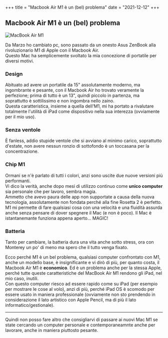 +++
title = "Macbook Air M1 è un (bel) problema"
date = "2021-12-12"
+++

## Macbook Air M1 è un (bel) problema

![MacBook Air M1](https://images.unsplash.com/photo-1610888287136-0b83815059b3?ixlib=rb-1.2.1&ixid=MnwxMjA3fDB8MHxwaG90by1wYWdlfHx8fGVufDB8fHx8&auto=format&fit=crop&w=1167&q=80)

Da Marzo ho cambiato pc, sono passato da un onesto Asus ZenBook alla rivoluzionario M1 di Apple con il Macbook Air.\
Questo Mac ha semplicemente svoltato la mia concezione di portatile per diversi motivi.

### Design 
Abituato ad avere un portatile da 15" assolutamente moderno, ma ingombrante e pesante, con il Macbook Air ho trovato veramente la perfezione; prima di tutto è un 13", quindi piccolo in partenza, ma soprattutto è sottilissimo e non ingombra nello zaino.\
Questa caratteristica, insieme a quella dell'M1, mi ha portato a rivalutare totalmente l'utilità di iPad come dispositivo nella sua interezza (ovviamente per il mio uso).

### Senza ventole
È fanless, addio stupide ventole che si avviano al minimo carico, soprattutto d'estate, non avere nessun ronzio di sottofondo è un toccasana per la concentrazione.

### Chip M1
Ormani se n'è parlato di tutti i colori, anzi sono uscite due nuove versioni più performanti.\
Vi dico la verità, anche dopo mesi di utilizzo continuo come **unico computer** sia personale che per lavoro, sembra magia.\
Ammetto che avevo paura delle app non supportate a causa della nuova tecnologia, assolutamente non fondata perché alla fine Rosetta 2 è perfetto.\
M1 mi permette di fare qualsiasi cosa con una velocità e una fluidità assurda anche senza pensare di dover spegnere il Mac (e non è poco).
Il Mac è istantanemante funziona appena aperto... MAGIC!

### Batteria
Tanto per cambiare, la batteria dura una vita anche sotto stress, ora con Monterey un po' di meno ma spero che il tutto venga fixato.

Ecco perché M1 è un bel problema, qualsiasi computer confrontato con M1, anche un modello base, è insignificante e vi dirò di più, per quanto costa, il Macbook Air M1 è **economico**.
Ed è un problema anche per la stessa Apple, perché tutte queste caratteristiche del MacBook Air M1 rendono gli iPad, nel mio caso, inutili.\
Con questo computer riesco ad essere rapido come su iPad (per esempio per mostrare le cose al volo), anzi di più, perché iPad OS è scomodo per essere usato in maniera professionale (ovviamente non sto prendendo in considerazione il lato artistico con Apple Pencil, ma di più il lato informatico/gestionale).

---

Quindi non posso fare altro che consigliarvi di passare ai nuovi Mac M1 se state cercando un computer personale e contemporaneamnte anche per lavorare, anche in maniera piuttosto pesante.